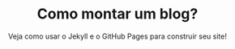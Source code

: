 ---
layout: post
tag: pesquisa

title: Como montar um blog?
data: 03 Out, 2020
subtitle: Veja como usar o Jekyll e o GitHub Pages para construir seu site!
thumbnail: https://raw.githubusercontent.com/JesseSRodrigues/JesseSRodrigues.github.io/master/assets/img/post-blog.jpg
---